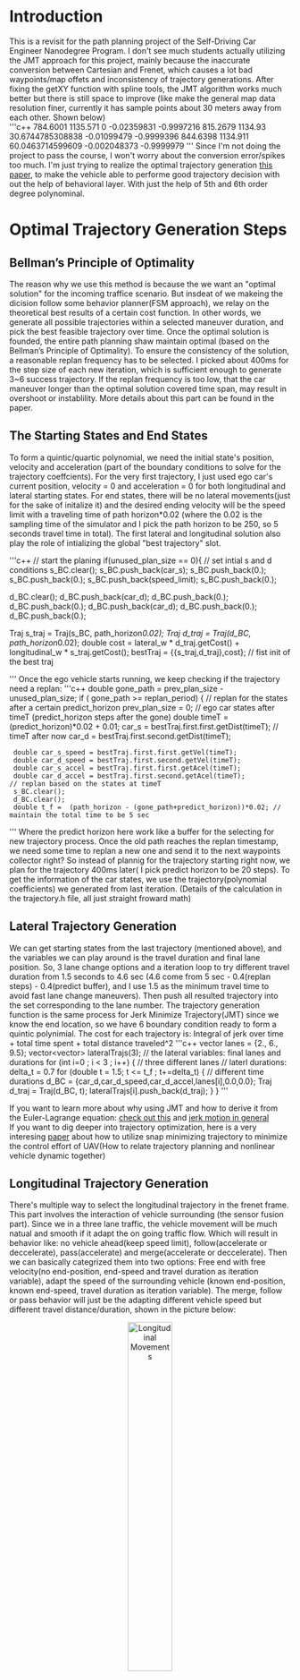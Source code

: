 # Introduction
This is a revisit for the path planning project of the Self-Driving Car Engineer Nanodegree Program. I don't see much students actually utilizing the JMT approach for this project, mainly because the inaccurate conversion between Cartesian and Frenet, which causes a lot bad waypoints/map offets and inconsistency of trajectory generations. After fixing the getXY function with spline tools, the JMT algorithm works much better but there is still space to improve (like make the general map data resolution finer, currently it has sample points about 30 meters away from each other. Shown below)   
'''c++
784.6001 1135.571 0 -0.02359831 -0.9997216
815.2679 1134.93 30.6744785308838 -0.01099479 -0.9999396
844.6398 1134.911 60.0463714599609 -0.002048373 -0.9999979
'''
Since I'm not doing the project to pass the course, I won't worry about the conversion error/spikes too much. I'm just trying to realize the optimal trajectory generation [this paper](http://video.udacity-data.com.s3.amazonaws.com/topher/2017/July/595fd482_werling-optimal-trajectory-generation-for-dynamic-street-scenarios-in-a-frenet-frame/werling-optimal-trajectory-generation-for-dynamic-street-scenarios-in-a-frenet-frame.pdf), to make the vehicle able to performe good trajectory decision with out the help of behavioral layer. With just the help of 5th and 6th order degree polynominal.

# Optimal Trajectory Generation Steps

## Bellman’s Principle of Optimality
The reason why we use this method is because the we want an "optimal solution" for the incoming traffice scenario. But insdeat of we makeing the dicision follow some behavior planner(FSM approach), we relay on the theoretical best results of a certain cost function. In other words, we generate all possible trajectories within a selected maneuver duration, and pick the best feasible trajectory over time. Once the optimal solution is founded, the entire path planning shaw maintain optimal (based on the Bellman’s Principle of Optimality).
To ensure the consistency of the solution, a reasonable replan frequency has to be selected. I picked about 400ms for the step size of each new iteration, which is sufficient enough to generate 3~6 success trajectory. If the replan frequency is too low, that the car maneuver longer than the optimal solution covered time span, may result in overshoot or instablility. More details about this part can be found in the paper. 

## The Starting States and End States 
To form a quintic/quartic polynomial, we need the initial state's position, velocity and acceleration (part of the boundary conditions to solve for the trajectory coeffcients). For the very first trajectory, I just used ego car's current position, velocity = 0 and acceleration = 0 for both longitudinal and lateral starting states. For end states, there will be no lateral movements(just for the sake of initalize it) and the desired ending velocity will be the speed limit with a traveling time of path horizon*0.02 (where the 0.02 is the sampling time of the simulator and I pick the path horizon to be 250, so 5 seconds travel time in total).  The first lateral and longitudinal solution also play the role of intializing the global "best trajectory" slot.

'''c++
  // start the planing
  if(unused_plan_size == 0){
   // set intial s and d conditions
   s_BC.clear();
   s_BC.push_back(car_s);
   s_BC.push_back(0.);
   s_BC.push_back(0.);
   s_BC.push_back(speed_limit);
   s_BC.push_back(0.);


   d_BC.clear();
   d_BC.push_back(car_d);
   d_BC.push_back(0.);
   d_BC.push_back(0.);
   d_BC.push_back(car_d);
   d_BC.push_back(0.);
   d_BC.push_back(0.);

   Traj s_traj = Traj(s_BC, path_horizon*0.02);
   Traj d_traj = Traj(d_BC, path_horizon*0.02);
   double cost = lateral_w * d_traj.getCost() + longitudinal_w * s_traj.getCost();
   bestTraj = {{s_traj,d_traj},cost}; // fist init of the best traj

'''
Once the ego vehicle starts running, we keep checking if the trajectory need a replan:
'''c++
  double gone_path = prev_plan_size - unused_plan_size;
  if ( gone_path >= replan_period) { 
    // replan for the states after a certain predict_horizon
    prev_plan_size = 0;
    // ego car states after timeT (predict_horizon steps after the gone)
     double timeT =(predict_horizon)*0.02 + 0.01;
     car_s = bestTraj.first.first.getDist(timeT); // timeT after now
     car_d = bestTraj.first.second.getDist(timeT);

     double car_s_speed = bestTraj.first.first.getVel(timeT);
     double car_d_speed = bestTraj.first.second.getVel(timeT);
     double car_s_accel = bestTraj.first.first.getAcel(timeT);
     double car_d_accel = bestTraj.first.second.getAcel(timeT);
    // replan based on the states at timeT
     s_BC.clear();
     d_BC.clear();
     double t_f =  (path_horizon - (gone_path+predict_horizon))*0.02; // maintain the total time to be 5 sec
'''
Where the predict horizon here work like a buffer for the selecting for new trajectory process. Once the old path reaches the replan timestamp, we need some time to replan a new one and send it to the next waypoints collector right? So instead of plannig for the trajectory starting right now, we plan for the trajectory 400ms later( I pick predict horizon to be 20 steps). To get the information of the car states, we use the trajectory(polynomial coefficients) we generated from last iteration. (Details of the calculation in the trajectory.h file, all just straight froward math)


## Lateral Trajectory Generation  
We can get starting states from the last trajectory (mentioned above), and the variables we can play around is the travel duration and final lane position. So, 3 lane change options and a iteration loop to try different travel duration from 1.5 seconds to 4.6 sec (4.6 come from 5 sec - 0.4(replan steps) - 0.4(predict buffer), and I use 1.5 as the minimum travel time to avoid fast lane change maneuvers). Then push all resulted trajectory into the set corresponding to the lane number. The trajectory generation function is the same process for Jerk Minimize Trajectory(JMT) since we know the end location, so we have 6 boundary condition ready to form a quintic polynimial. The cost for each trajectory is: Integral of jerk over time + total time spent + total distance traveled^2
'''c++
   vector<double> lanes = {2., 6., 9.5};
   vector<vector<Traj>> lateralTrajs(3);
   // the lateral variables: final lanes and durations
   for (int i=0 ; i < 3 ; i++) { // three different lanes
    // laterl durations: delta_t = 0.7
     for (double t = 1.5; t <= t_f ; t+=delta_t) { // different time durations
       d_BC = {car_d,car_d_speed,car_d_accel,lanes[i],0.0,0.0};
       Traj d_traj = Traj(d_BC, t);
       lateralTrajs[i].push_back(d_traj);
     }
   }
'''
 
 If you want to learn more about why using JMT and how to derive it from the Euler-Lagrange equation: [check out this](http://courses.shadmehrlab.org/Shortcourse/minimumjerk.pdf) and [jerk motion in general](https://www.emis.de/journals/BJGA/v21n1/B21-1po-b71.pdf)  
If you want to dig deeper into trajectory optimization, here is a very interesing [paper](http://www-personal.acfr.usyd.edu.au/spns/cdm/papers/Mellinger.pdf) about how to utilize snap minimizing trajectory to minimize the control effort of UAV(How to relate trajectory planning and nonlinear vehicle dynamic together) 
 
## Longitudinal Trajectory Generation 
There's multiple way to select the longitudinal trajectory in the frenet frame. This part involves the interaction of vehicle surrounding (the sensor fusion part). Since we in a three lane traffic, the vehicle movement will be much natual and smooth if it adapt the on going traffic flow. Which will result in behavior like: no vehicle ahead(keep speed limit), follow(accelerate or deccelerate), pass(accelerate) and merge(accelerate or deccelerate). Then we can basically categrized them into two options: Free end with free velocity(no end-position, end-speed and travel duration as iteration variable), adapt the speed of the surrounding vehicle (known end-position, known end-speed, travel duration as iteration variable). The merge, follow or pass behavior will just be the adapting different vehicle speed but different travel distance/duration, shown in the picture below:
<p align="center">
     <img src="./LongTraj_options.PNG" alt="Longitudinal Movements" width="40%" height="40%">
     <br>LongTraj_options.PNG
</p>
However I did not use the JMT 6th degree polynomial, mainly just because the uncertainly and bad measurements/prediction for the sensored surrounding vehicles. So I just used a 5th degree poly(assume not knowing the end-position), trying follow the traffic with differernt time span, which also can create all merge, pass or follow behaviors, just taking more calculating power. Even the jerk is not minimum garanteed, I still added the integral of jerk into the cost function. So the solution should be jerk minimized as well. 

Yes using some behavior planner logic like check if vehicle bloack ahead or if it is good to merge or pass, or how many vehicles ahead etc. will difinitely help reducing the calculation time to find the feasible solution. Plus, if you do so, the same time you can get a exact desired end-position for the trajectory generation, so you can use JMT. But all of those I just mentioned requires accurate snesor data/state estimation and most important consistent controller sampling time (in this case, the simulator sampling freq). If not, then the end-position will not be accurate and the ego vehicle will end up drive into wrong positions (collision occur when space is tight). This is the main reason why I did not use it, but this is just my own approach and I just spent few days on it. You can definitely try it out if you can spend some time improve the accuracy of the map resoltion and Cartesian/Frenet conversion.   

'''c++
  vector<vector<Traj>> longitudinalTraj(3);
  // if the longitudinal path are free ended, we only have 5 boundary conditions,
  // the only variable to change will be the durations and final vel based on the duration
  for(int i = 0; i< 3; ++i){ // 3 lane options
    std::sort(lv[i].begin(),lv[i].end(),[](const vector<double> &a,const vector<double>&b){return a[5] > b[5];}); // compare s position
    double s_lv_t = lv[i].empty()? 0:lv[i][0][5] + sqrt(lv[i].back()[3]*lv[i].back()[3] + lv[i].back()[4]*lv[i].back()[4])*predict_horizon*0.02; // leading vehicle position at timeT
    if(lv[i].size() == 0 || s_lv_t + 5 <= car_s){ // no leading vehicle
      // change the to that lane while trying to reach to the desired speed
      // control the longitudinal duration  inbetween 1.5 - 5
      for (double t = 2; t <= t_f ; t+=delta_t) { // three different time duration
        double s_dot_t =  car_s_speed + (speed_limit - car_s_speed)*(t/t_f);
        s_BC = {car_s,car_s_speed,car_s_accel,s_dot_t,0};
        Traj s_traj = Traj(s_BC, t);
        longitudinalTraj[i].push_back(s_traj);
      }
    }else { 
       // if leading vehicles ahead in same lane , just follow it
      // if the leading vehicles at left or right lanes = lane change maybe
      // pass it or follow it or meger into it if more than one vehicle
      double vx = lv[i][0][3];
      double vy = lv[i][0][4];
      double s_lv_dot_dot = 0;
      double s_lv_dot = sqrt(vx*vx + vy*vy);
      for(double t = 2; t <= t_f ; t+=delta_t){
        //adapt speed:
        s_BC = {car_s,car_s_speed,car_s_accel,s_lv_dot,0};
        Traj s_traj = Traj(s_BC, t);
        longitudinalTraj[i].push_back(s_traj);
      }
    }
  }
'''

## Longitudinal and Lateral Trajectory Combination and Collision Check
As the picture shown above, all types of vehicle behavior can be generated by combining the successor lateral and longitudinal trajectories, and find the one with the best cost, convert it into the Cartesian frame and publish it as the next waypoints.
'''c++
 for(int i = 0; i< 3; ++i){ // three lanes combination
   for(auto laTraj:lateralTrajs[i]){
     for(auto loTraj:longitudinalTraj[i]){
       // if changing lane, and d movement takes longer to finish than s movement, abandon it
      if(abs(car_d - laTraj.getDist(t_f)) > 2 && laTraj.duration > loTraj.duration) continue;
      if(!collisionCheck(loTraj,laTraj,predict_horizon,sensor_fusion)) continue;
      double cost = lateral_w * laTraj.getCost() + longitudinal_w * loTraj.getCost();
      if(cost < bestTraj.second){
        bestTraj = {{loTraj,laTraj},cost};
        cout<< "a solution found" << endl;
        //++solutionCnt;
      }
     }
   }
 }

 for (int i = 0; i < path_horizon - (predict_horizon + gone_path); i++)
 {
   //generate next points using selected trajectory with a time pace of 0.02 seconds
   double next_s = bestTraj.first.first.getDist(i*0.02);
   double next_d = bestTraj.first.second.getDist(i*0.02);
   // convert  to  global coordinates
   vector<double> sxy = getXY(next_s, next_d);

   // pass points to simulator
   next_x_vals.push_back(sxy[0]);
   next_y_vals.push_back(sxy[1]);
   prev_plan_size++;
 }
'''
Note: There are some cases I will abandon the trajectory combination:
* When the lateral movement taking more time to finish than longitudinal, this will result in car moving puring horizontally after certain point, which is not physically possible. 
* When there's collision occur (other vehicle interfere the trajectory), tested with a body box, any contact within +-3 meter in x or +- 1 meter in y with abandon that trajectory. 
* Any trajectory with highier cost will be abandoned.
'''c++
Here's the code for collision check:
bool collisionCheck(Traj& s_traj, Traj& d_traj, int predict_horizon, vector<vector<double>> sensor_fusion){
  double Tf = s_traj.duration; // since s movement has to >= d
  for(double t = 0; t < Tf; t+= 0.02){
    // sensor_fusion results at time t
    vector<double> ego_xy = getXY(s_traj.getDist(t),d_traj.getDist(t));
    // check the acceleration and jerk the same time
    if(abs(d_traj.getAcel(t)) > 10.0 || abs(d_traj.getJerk(t)) > 10.0 || abs(s_traj.getAcel(t)) > 10.0 || abs(s_traj.getJerk(t)) > 10.0) return false;
    for(int i = 0; i < sensor_fusion.size(); ++i){
      double near_x = sensor_fusion[i][1] + sensor_fusion[i][3] * (t + predict_horizon*0.02);
      double near_y = sensor_fusion[i][2] + sensor_fusion[i][4] * (t + predict_horizon*0.02);
      if(abs(near_x - ego_xy[0]) <= 3 && abs(near_y - ego_xy[1]) <= 1){
        return false;
      }
    }
  }
  return true;
}
'''

# Other Notes
How I fix the getXY() function, instead of using linear interporate to estimate where s,d locate in the map, direcly use spline too to build the relation:
'''c++
void setupGetXY( const vector<double> &maps_x,
                 const vector<double> &maps_y,
                 const vector<double> &maps_s,
                 const vector<double> &maps_dx,
                 const vector<double> &maps_dy){


  splineX.set_points(maps_s,maps_x);
  splineY.set_points(maps_s,maps_y);
  splinedX.set_points(maps_s,maps_dx);
  splinedY.set_points(maps_s,maps_dy);

}

vector<double> getXY(double s, double d) {
  s = fmod(s, max_s);
  double x = splineX(s) + d * splinedX(s);
  double y = splineY(s) + d * splinedY(s);
  return {x,y};
}
'''
Integral of jerk^2 for quintic:
 '''c++
     double jerk_int = 36*a3*a3*T + T3*(192*a4*a4 + 240*a3*a5) + 720*a5*a5*T5 + 144*a3*a4*T2 + 720*a4*a5*T4;
 '''
Integral of jerk^2 for quartic:
 '''c++
     double jerk_int = 36*a3*a3*T + 144*a3*a4*T2 + 192*a4*a4*T3;
 '''
 
 Use Eigen to solve the poly coefficients:
'''c++
MatrixXd a(3,3);
    double T2 =  T*T,
           T3 = T2*T,
           T4 = T3*T,
           T5 = T4*T;
    a <<  T3,    T4,    T5,
        3*T2,  4*T3,  5*T4,
         6*T, 12*T2, 20*T3;
    MatrixXd aInv = a.inverse();

    VectorXd b(3);
    b << BC[3] - (BC[0] + BC[1]*T + 0.5*BC[2]*T2),
         BC[4] - (           BC[1]   +     BC[2]*T),
         BC[5] - (                            BC[2]);
    VectorXd alpha = aInv * b;

    a0 = BC[0];
    a1 = BC[1];
    a2 = 0.5 * BC[2];
    a3 = alpha[0];
    a4 = alpha[1];
    a5 = alpha[2];
'''
# Some DEMOs

Successfully adapt the traffcic flow:
<p align="center">
     <img src="./followTraffic.gif" alt=" " width="40%" height="40%">
     <br>followTraffic.gif
</p>
Moments that bad trajectory desision got abandoned:
<p align="center">
     <img src="./abandon1.gif" alt=" " width="40%" height="40%">
     <br>abandon1.gif
</p>
<p align="center">
     <img src="./abandon2.gif" alt=" " width="40%" height="40%">
     <br>abandon2.gif
</p>
Performance in crowded traffic:
<p align="center">
     <img src="./crowdTraffic.gif" alt=" " width="40%" height="40%">
     <br>crowdTraffic.gif
</p>
Agressive drving:
<p align="center">
     <img src="./agressiveDriving.gif" alt=" " width="40%" height="40%">
     <br>agressiveDriving.gif
</p>

### Simulator.
You can download the Term3 Simulator which contains the Path Planning Project from the [releases tab (https://github.com/udacity/self-driving-car-sim/releases/tag/T3_v1.2).  

To run the simulator on Mac/Linux, first make the binary file executable with the following command:
```shell
sudo chmod u+x {simulator_file_name}
```

#### The map of the highway is in data/highway_map.txt
Each waypoint in the list contains  [x,y,s,dx,dy] values. x and y are the waypoint's map coordinate position, the s value is the distance along the road to get to that waypoint in meters, the dx and dy values define the unit normal vector pointing outward of the highway loop.

The highway's waypoints loop around so the frenet s value, distance along the road, goes from 0 to 6945.554.

## Basic Build Instructions

1. Clone this repo.
2. Make a build directory: `mkdir build && cd build`
3. Compile: `cmake .. && make`
4. Run it: `./path_planning`.

Here is the data provided from the Simulator to the C++ Program

#### Main car's localization Data (No Noise)

["x"] The car's x position in map coordinates

["y"] The car's y position in map coordinates

["s"] The car's s position in frenet coordinates

["d"] The car's d position in frenet coordinates

["yaw"] The car's yaw angle in the map

["speed"] The car's speed in MPH

#### Previous path data given to the Planner

//Note: Return the previous list but with processed points removed, can be a nice tool to show how far along
the path has processed since last time.

["previous_path_x"] The previous list of x points previously given to the simulator

["previous_path_y"] The previous list of y points previously given to the simulator

#### Previous path's end s and d values

["end_path_s"] The previous list's last point's frenet s value

["end_path_d"] The previous list's last point's frenet d value

#### Sensor Fusion Data, a list of all other car's attributes on the same side of the road. (No Noise)

["sensor_fusion"] A 2d vector of cars and then that car's [car's unique ID, car's x position in map coordinates, car's y position in map coordinates, car's x velocity in m/s, car's y velocity in m/s, car's s position in frenet coordinates, car's d position in frenet coordinates.

## Details

1. The car uses a perfect controller and will visit every (x,y) point it recieves in the list every .02 seconds. The units for the (x,y) points are in meters and the spacing of the points determines the speed of the car. The vector going from a point to the next point in the list dictates the angle of the car. Acceleration both in the tangential and normal directions is measured along with the jerk, the rate of change of total Acceleration. The (x,y) point paths that the planner recieves should not have a total acceleration that goes over 10 m/s^2, also the jerk should not go over 50 m/s^3. (NOTE: As this is BETA, these requirements might change. Also currently jerk is over a .02 second interval, it would probably be better to average total acceleration over 1 second and measure jerk from that.

2. There will be some latency between the simulator running and the path planner returning a path, with optimized code usually its not very long maybe just 1-3 time steps. During this delay the simulator will continue using points that it was last given, because of this its a good idea to store the last points you have used so you can have a smooth transition. previous_path_x, and previous_path_y can be helpful for this transition since they show the last points given to the simulator controller with the processed points already removed. You would either return a path that extends this previous path or make sure to create a new path that has a smooth transition with this last path.

## Tips

A really helpful resource for doing this project and creating smooth trajectories was using http://kluge.in-chemnitz.de/opensource/spline/, the spline function is in a single hearder file is really easy to use.

---

## Dependencies

* cmake >= 3.5
  * All OSes: [click here for installation instructions](https://cmake.org/install/)
* make >= 4.1
  * Linux: make is installed by default on most Linux distros
  * Mac: [install Xcode command line tools to get make](https://developer.apple.com/xcode/features/)
  * Windows: [Click here for installation instructions](http://gnuwin32.sourceforge.net/packages/make.htm)
* gcc/g++ >= 5.4
  * Linux: gcc / g++ is installed by default on most Linux distros
  * Mac: same deal as make - [install Xcode command line tools]((https://developer.apple.com/xcode/features/)
  * Windows: recommend using [MinGW](http://www.mingw.org/)
* [uWebSockets](https://github.com/uWebSockets/uWebSockets)
  * Run either `install-mac.sh` or `install-ubuntu.sh`.
  * If you install from source, checkout to commit `e94b6e1`, i.e.
    ```
    git clone https://github.com/uWebSockets/uWebSockets
    cd uWebSockets
    git checkout e94b6e1
    ```

